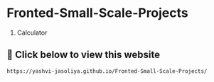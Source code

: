 # Fronted-Small-Scale-Projects

1. Calculator

##  🔗 Click below to view this website

```bash
https://yashvi-jasoliya.github.io/Fronted-Small-Scale-Projects/
```


